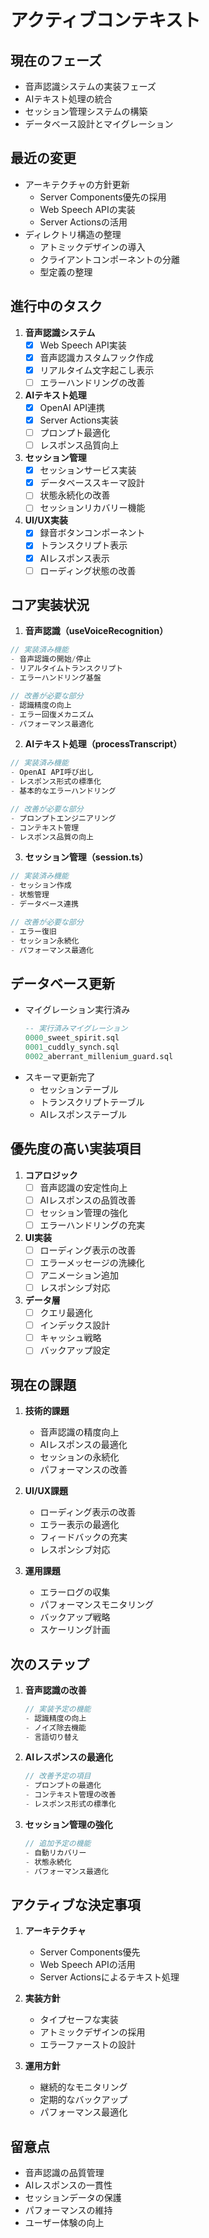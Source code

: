 # アクティブコンテキスト

## 現在のフェーズ
- 音声認識システムの実装フェーズ
- AIテキスト処理の統合
- セッション管理システムの構築
- データベース設計とマイグレーション

## 最近の変更
- アーキテクチャの方針更新
  - Server Components優先の採用
  - Web Speech APIの実装
  - Server Actionsの活用
- ディレクトリ構造の整理
  - アトミックデザインの導入
  - クライアントコンポーネントの分離
  - 型定義の整理

## 進行中のタスク
1. **音声認識システム**
   - [x] Web Speech API実装
   - [x] 音声認識カスタムフック作成
   - [x] リアルタイム文字起こし表示
   - [ ] エラーハンドリングの改善

2. **AIテキスト処理**
   - [x] OpenAI API連携
   - [x] Server Actions実装
   - [ ] プロンプト最適化
   - [ ] レスポンス品質向上

3. **セッション管理**
   - [x] セッションサービス実装
   - [x] データベーススキーマ設計
   - [ ] 状態永続化の改善
   - [ ] セッションリカバリー機能

4. **UI/UX実装**
   - [x] 録音ボタンコンポーネント
   - [x] トランスクリプト表示
   - [x] AIレスポンス表示
   - [ ] ローディング状態の改善

## コア実装状況

1. **音声認識（useVoiceRecognition）**
```typescript
// 実装済み機能
- 音声認識の開始/停止
- リアルタイムトランスクリプト
- エラーハンドリング基盤

// 改善が必要な部分
- 認識精度の向上
- エラー回復メカニズム
- パフォーマンス最適化
```

2. **AIテキスト処理（processTranscript）**
```typescript
// 実装済み機能
- OpenAI API呼び出し
- レスポンス形式の標準化
- 基本的なエラーハンドリング

// 改善が必要な部分
- プロンプトエンジニアリング
- コンテキスト管理
- レスポンス品質の向上
```

3. **セッション管理（session.ts）**
```typescript
// 実装済み機能
- セッション作成
- 状態管理
- データベース連携

// 改善が必要な部分
- エラー復旧
- セッション永続化
- パフォーマンス最適化
```

## データベース更新
- マイグレーション実行済み
  ```sql
  -- 実行済みマイグレーション
  0000_sweet_spirit.sql
  0001_cuddly_synch.sql
  0002_aberrant_millenium_guard.sql
  ```
- スキーマ更新完了
  - セッションテーブル
  - トランスクリプトテーブル
  - AIレスポンステーブル

## 優先度の高い実装項目
1. **コアロジック**
   - [ ] 音声認識の安定性向上
   - [ ] AIレスポンスの品質改善
   - [ ] セッション管理の強化
   - [ ] エラーハンドリングの充実

2. **UI実装**
   - [ ] ローディング表示の改善
   - [ ] エラーメッセージの洗練化
   - [ ] アニメーション追加
   - [ ] レスポンシブ対応

3. **データ層**
   - [ ] クエリ最適化
   - [ ] インデックス設計
   - [ ] キャッシュ戦略
   - [ ] バックアップ設定

## 現在の課題
1. **技術的課題**
   - 音声認識の精度向上
   - AIレスポンスの最適化
   - セッションの永続化
   - パフォーマンスの改善

2. **UI/UX課題**
   - ローディング表示の改善
   - エラー表示の最適化
   - フィードバックの充実
   - レスポンシブ対応

3. **運用課題**
   - エラーログの収集
   - パフォーマンスモニタリング
   - バックアップ戦略
   - スケーリング計画

## 次のステップ
1. **音声認識の改善**
   ```typescript
   // 実装予定の機能
   - 認識精度の向上
   - ノイズ除去機能
   - 言語切り替え
   ```

2. **AIレスポンスの最適化**
   ```typescript
   // 改善予定の項目
   - プロンプトの最適化
   - コンテキスト管理の改善
   - レスポンス形式の標準化
   ```

3. **セッション管理の強化**
   ```typescript
   // 追加予定の機能
   - 自動リカバリー
   - 状態永続化
   - パフォーマンス最適化
   ```

## アクティブな決定事項
1. **アーキテクチャ**
   - Server Components優先
   - Web Speech APIの活用
   - Server Actionsによるテキスト処理

2. **実装方針**
   - タイプセーフな実装
   - アトミックデザインの採用
   - エラーファーストの設計

3. **運用方針**
   - 継続的なモニタリング
   - 定期的なバックアップ
   - パフォーマンス最適化

## 留意点
- 音声認識の品質管理
- AIレスポンスの一貫性
- セッションデータの保護
- パフォーマンスの維持
- ユーザー体験の向上
